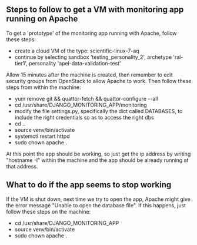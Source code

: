 ## Steps to follow to get a VM with monitoring app running on Apache

To get a 'prototype' of the monitoring app running with Apache, follow these steps:
- create a cloud VM of the type: scientific-linux-7-aq
- continue by selecting sandbox 'testing_personality_2', archetype 'ral-tier1', personality 'apel-data-validation-test'

Allow 15 minutes after the machine is created, then remember to edit security groups from OpenStack to allow Apache to work.
Then follow these steps from within the machine:
- yum remove git && quattor-fetch && quattor-configure --all
- cd /usr/share/DJANGO_MONITORING_APP/monitoring
- modify the file settings.py, specifically the dict called DATABASES, to include the right credentials so as to access the right dbs
- cd ..
- source venv/bin/activate
- systemctl restart httpd
- sudo chown apache .

At this point the app should be working, so just get the ip address by writing "hostname -I" within the machine and the app should be already running at that address.


## What to do if the app seems to stop working
If the VM is shut down, next time we try to open the app, Apache might give the error message "Unable to open the database file".
If this happens, just follow these steps on the machine:
- cd /usr/share/DJANGO_MONITORING_APP
- source venv/bin/activate
- sudo chown apache .
